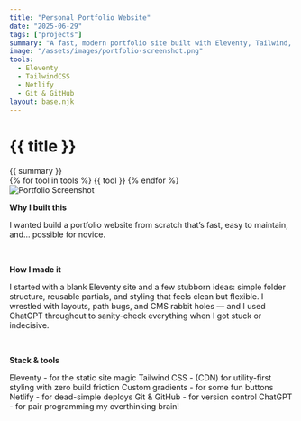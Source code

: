 ```yaml
---
title: "Personal Portfolio Website"
date: "2025-06-29"
tags: ["projects"]
summary: "A fast, modern portfolio site built with Eleventy, Tailwind, and Netlify."
image: "/assets/images/portfolio-screenshot.png"
tools:
  - Eleventy
  - TailwindCSS
  - Netlify
  - Git & GitHub
layout: base.njk
---
```


<!-- HERO BLOCK START -->
<h1 class="text-4xl font-bold mb-4">{{ title }}</h1>

<div class="text-gray-600 mb-4">{{ summary }}</div>

<div class="flex flex-wrap gap-2 mb-6">
  {% for tool in tools %}
    <span class="px-2 py-1 bg-gray-200 rounded text-xs">{{ tool }}</span>
  {% endfor %}
</div>

<img src="/assets/images/portfolio-screenshot.png" alt="Portfolio Screenshot" class="rounded-lg shadow-md mb-6" />
<!-- HERO BLOCK END -->

**Why I built this**  

I wanted build a portfolio website from scratch that’s fast, easy to maintain, and... possible for novice. 

<br>

**How I made it**  

I started with a blank Eleventy site and a few stubborn ideas: simple folder structure, reusable partials, and styling that feels clean but flexible. I wrestled with layouts, path bugs, and CMS rabbit holes — and I used ChatGPT throughout to sanity-check everything when I got stuck or indecisive.

<br>

**Stack & tools**

Eleventy - for the static site magic
Tailwind CSS - (CDN) for utility-first styling with zero build friction
Custom gradients - for some fun buttons
Netlify - for dead-simple deploys
Git & GitHub - for version control
ChatGPT - for pair programming my overthinking brain!